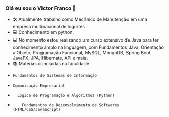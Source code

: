 ### Olá eu sou o Victor Franco 👋

- 🛠 Atualmente trabalho como Mecânico de Manutenção em uma empresa multinacional de Iogurtes.
- 💻 Conhecimento em python.
- 💻 No momento estou realizando um curso extensivo de Java para ter conhecimento amplo na linguagem, com Fundamentos Java, Orientação a Objeto, Programação Funcional, MySQL, MongoDB, Spring Boot, JavaFX, JPA, Hibernate, API e mais.
- 📚 Matérias conclúidas na faculdade
-     Fundamentos de Sistemas de Informação
-     Comunicação Empresarial
-       Lógica de Programação e Algoritmos (Python)
-         Fundamentos de Desenvolvimento de Softwares (HTML/CSS/JavaScript)
